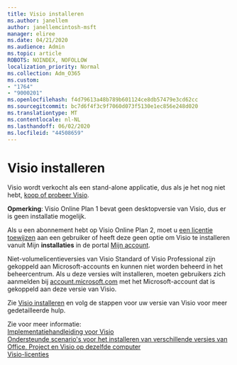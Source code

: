 ```yaml
---
title: Visio installeren
ms.author: janellem
author: janellemcintosh-msft
manager: eliree
ms.date: 04/21/2020
ms.audience: Admin
ms.topic: article
ROBOTS: NOINDEX, NOFOLLOW
localization_priority: Normal
ms.collection: Adm_O365
ms.custom:
- "1764"
- "9000201"
ms.openlocfilehash: f4d79613a48b789b601124ce8db57479e3cd62cc
ms.sourcegitcommit: bc7d6f4f3c9f7060d073f5130e1ec856e248d020
ms.translationtype: MT
ms.contentlocale: nl-NL
ms.lasthandoff: 06/02/2020
ms.locfileid: "44508659"
---
```

# <a name="install-visio"></a>Visio installeren

Visio wordt verkocht als een stand-alone applicatie, dus als je het nog niet hebt, [koop of probeer Visio](https://products.office.com/visio). 

**Opmerking**: Visio Online Plan 1 bevat geen desktopversie van Visio, dus er is geen installatie mogelijk.

Als u een abonnement hebt op Visio Online Plan 2, moet u [een licentie toewijzen](https://docs.microsoft.com/microsoft-365/admin/add-users/add-users) aan een gebruiker of heeft deze geen optie om Visio te installeren vanuit Mijn **installaties** in de portal [Mijn account](https://portal.office.com/account#installs). 

Niet-volumelicentieversies van Visio Standard of Visio Professional zijn gekoppeld aan Microsoft-accounts en kunnen niet worden beheerd in het beheercentrum. Als u deze versies wilt installeren, moeten gebruikers zich aanmelden bij [account.microsoft.com](https://account.microsoft.com) met het Microsoft-account dat is gekoppeld aan deze versie van Visio.

Zie [Visio installeren](https://support.office.com/article/f98f21e3-aa02-4827-9167-ddab5b025710?wt.mc_id=OfficeAdm_ClientDIA_Alchemy1764) en volg de stappen voor uw versie van Visio voor meer gedetailleerde hulp.

Zie voor meer informatie:<br>
[Implementatiehandleiding voor Visio](https://docs.microsoft.com/deployoffice/deployment-guide-for-visio)<br>
[Ondersteunde scenario's voor het installeren van verschillende versies van Office, Project en Visio op dezelfde computer](https://docs.microsoft.com/deployoffice/install-different-office-visio-and-project-versions-on-the-same-computer)<br>
[Visio-licenties](https://products.office.com/visio/microsoft-visio-volume-licensing-visio-for-multiple-users)
